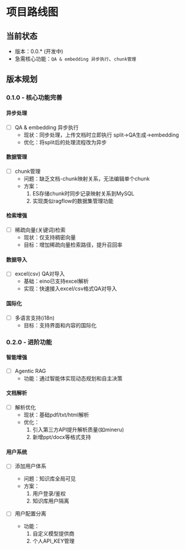 # 项目路线图

## 当前状态
- 版本：0.0.* (开发中)
- 急需核心功能：`QA & embedding 异步执行`、`chunk管理`

## 版本规划

### 0.1.0 - 核心功能完善
#### 异步处理
- [ ] QA & embedding 异步执行
  - 现状：同步处理，上传文档时立即执行 split→QA生成→embedding
  - 优化：将split后的处理流程改为异步

#### 数据管理
- [ ] chunk管理
  - 问题：缺乏文档-chunk映射关系，无法编辑单个chunk
  - 方案：
    1. ES存储chunk时同步记录映射关系到MySQL
    2. 实现类似ragflow的数据集管理功能

#### 检索增强
- [ ] 稀疏向量(关键词)检索
  - 现状：仅支持稠密向量
  - 目标：增加稀疏向量检索路径，提升召回率

#### 数据导入
- [ ] excel(csv) QA对导入
  - 基础：eino已支持excel解析
  - 实现：快速接入excel/csv格式QA对导入

#### 国际化
- [ ] 多语言支持(i18n)
  - 目标：支持界面和内容的国际化

### 0.2.0 - 进阶功能
#### 智能增强
- [ ] Agentic RAG
  - 功能：通过智能体实现动态规划和自主决策

#### 文档解析
- [ ] 解析优化
  - 现状：基础pdf/txt/html解析
  - 优化：
    1. 引入第三方API提升解析质量(如mineru)
    2. 新增ppt/docx等格式支持

#### 用户系统
- [ ] 添加用户体系
  - 问题：知识库全局可见
  - 方案：
    1. 用户登录/鉴权
    2. 知识库用户隔离

- [ ] 用户配置分离
  - 功能：
    1. 自定义模型提供商
    2. 个人API_KEY管理

